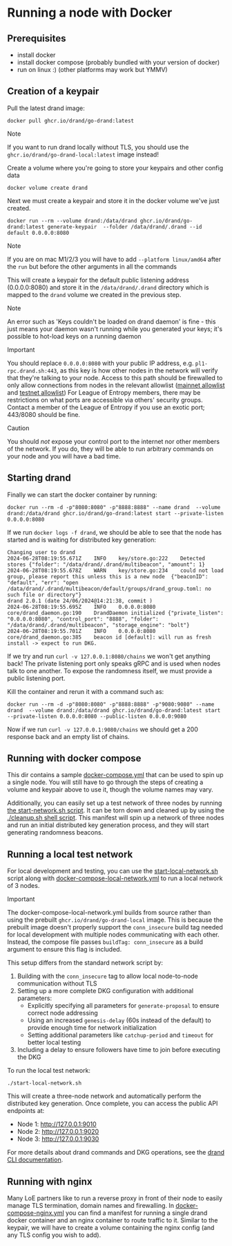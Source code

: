 # Running a node with Docker

## Prerequisites
- install docker
- install docker compose (probably bundled with your version of docker)
- run on linux :) (other platforms may work but YMMV)

## Creation of a keypair

Pull the latest drand image:
```shell
docker pull ghcr.io/drand/go-drand:latest
```
> [!NOTE]
> If you want to run drand locally without TLS, you should use the `ghcr.io/drand/go-drand-local:latest` image instead!

Create a volume where you're going to store your keypairs and other config data
```shell
docker volume create drand
```

Next we must create a keypair and store it in the docker volume we've just created.

```shell
docker run --rm --volume drand:/data/drand ghcr.io/drand/go-drand:latest generate-keypair  --folder /data/drand/.drand --id default 0.0.0.0:8080
```

> [!NOTE]
> If you are on mac M1/2/3 you will have to add `--platform linux/amd64` after the `run` but before the other arguments in all the commands

This will create a keypair for the default public listening address (0.0.0.0:8080) and store it in the `/data/drand/.drand` directory
which is mapped to the `drand` volume we created in the previous step.
> [!NOTE]
> An error such as 'Keys couldn't be loaded on drand daemon' is fine - this just means your daemon wasn't running while you generated your keys; it's possible to hot-load keys on a running daemon

> [!IMPORTANT]
> You should replace `0.0.0.0:8080` with your public IP address, e.g. `pl1-rpc.drand.sh:443`, as this key is how other nodes in the network
will verify that they're talking to your node.
> Access to this path should be firewalled to only allow connections from nodes in the relevant allowlist ([mainnet allowlist](https://github.com/drand/loe-mainnet-allowlist/) and [testnet allowlist](https://github.com/drand/loe-testnet-allowlist/))
> For League of Entropy members, there may be restrictions on what ports are accessible via others' security groups. Contact a member of the League of Entropy if you use an exotic port; 443/8080 should be fine.

> [!CAUTION]
> You should _not_ expose your control port to the internet nor other members of the network. If you do, they will be able to run arbitrary commands on your node and you will have a bad time.


## Starting drand
Finally we can start the docker container by running:
```shell
docker run --rm -d -p"8080:8080" -p"8888:8888" --name drand  --volume drand:/data/drand ghcr.io/drand/go-drand:latest start --private-listen 0.0.0.0:8080
```

If we run `docker logs -f drand`, we should be able to see that the node has started and is waiting for distributed key generation:
```
Changing user to drand
2024-06-28T08:19:55.671Z	INFO	key/store.go:222	Detected stores	{"folder": "/data/drand/.drand/multibeacon", "amount": 1}
2024-06-28T08:19:55.678Z	WARN	key/store.go:234	could not load group, please report this unless this is a new node	{"beaconID": "default", "err": "open /data/drand/.drand/multibeacon/default/groups/drand_group.toml: no such file or directory"}
drand 2.0.1 (date 24/06/2024@14:21:38, commit )
2024-06-28T08:19:55.695Z	INFO	0.0.0.0:8080	core/drand_daemon.go:190	DrandDaemon initialized	{"private_listen": "0.0.0.0:8080", "control_port": "8888", "folder": "/data/drand/.drand/multibeacon", "storage_engine": "bolt"}
2024-06-28T08:19:55.701Z	INFO	0.0.0.0:8080	core/drand_daemon.go:385	beacon id [default]: will run as fresh install -> expect to run DKG.
```

If we try and run `curl -v 127.0.0.1:8080/chains` we won't get anything back! The private listening port only speaks gRPC and is used when
nodes talk to one another. To expose the randomness itself, we must provide a public listening port.

Kill the container and rerun it with a command such as:
```shell
docker run --rm -d -p"8080:8080" -p"8888:8888" -p"9080:9080" --name drand  --volume drand:/data/drand ghcr.io/drand/go-drand:latest start --private-listen 0.0.0.0:8080 --public-listen 0.0.0.0:9080
```

Now if we run `curl -v 127.0.0.1:9080/chains` we should get a 200 response back and an empty list of chains.

## Running with docker compose
This dir contains a sample [docker-compose.yml](./docker-compose.yml) that can be used to spin up a single node. You will still have to go through
the steps of creating a volume and keypair above to use it, though the volume names may vary.

Additionally, you can easily set up a test network of three nodes by running [the start-network.sh script](./start-network.sh).
It can be torn down and cleaned up by using the [./cleanup.sh shell script](./cleanup.sh).
This manifest will spin up a network of three nodes and run an initial distributed key generation process, and they will start generating randomness beacons.

## Running a local test network

For local development and testing, you can use the [start-local-network.sh](./start-local-network.sh) script along with [docker-compose-local-network.yml](./docker-compose-local-network.yml) to run a local network of 3 nodes.

> [!IMPORTANT]
> The docker-compose-local-network.yml builds from source rather than using the prebuilt `ghcr.io/drand/go-drand-local` image. This is because the prebuilt image doesn't properly support the `conn_insecure` build tag needed for local development with multiple nodes communicating with each other. Instead, the compose file passes `buildTag: conn_insecure` as a build argument to ensure this flag is included.

This setup differs from the standard network script by:

1. Building with the `conn_insecure` tag to allow local node-to-node communication without TLS
2. Setting up a more complete DKG configuration with additional parameters:
   - Explicitly specifying all parameters for `generate-proposal` to ensure correct node addressing
   - Using an increased `genesis-delay` (60s instead of the default) to provide enough time for network initialization
   - Setting additional parameters like `catchup-period` and `timeout` for better local testing
3. Including a delay to ensure followers have time to join before executing the DKG

To run the local test network:

```shell
./start-local-network.sh
```

This will create a three-node network and automatically perform the distributed key generation. Once complete, you can access the public API endpoints at:
- Node 1: http://127.0.0.1:9010
- Node 2: http://127.0.0.1:9020
- Node 3: http://127.0.0.1:9030

For more details about drand commands and DKG operations, see the [drand CLI documentation](https://docs.drand.love/operator/drand-cli/#drand-dkg).

## Running with nginx
Many LoE partners like to run a reverse proxy in front of their node to easily manage TLS termination, domain names and firewalling.
In [docker-compose-nginx.yml](./docker-compose-nginx.yml) you can find a manifest for running a single drand docker container and an
nginx container to route traffic to it. Similar to the keypair, we will have to create a volume containing the nginx config (and any TLS config you wish to add).
